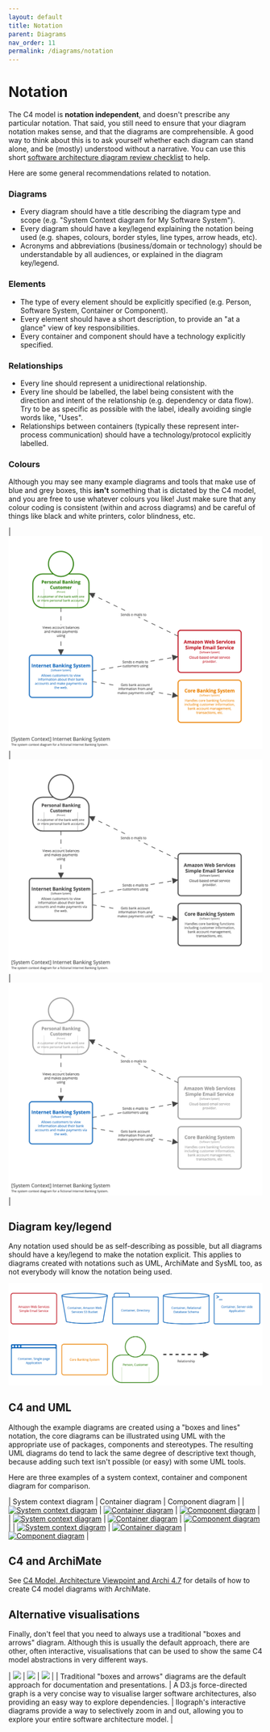 ```yaml
---
layout: default
title: Notation
parent: Diagrams
nav_order: 11
permalink: /diagrams/notation
---
```


# Notation

The C4 model is __notation independent__, and doesn't prescribe any particular notation.
That said, you still need to ensure that your diagram notation makes sense, and that the diagrams are comprehensible.
A good way to think about this is to ask  yourself whether each diagram can stand alone, and be (mostly) understood
without a narrative. You can use this short [software architecture diagram review checklist](/diagrams/checklist) to help.

Here are some general recommendations related to notation.

### Diagrams

- Every diagram should have a title describing the diagram type and scope (e.g. "System Context diagram for My Software System").
- Every diagram should have a key/legend explaining the notation being used (e.g. shapes, colours, border styles, line types, arrow heads, etc).
- Acronyms and abbreviations (business/domain or technology) should be understandable by all audiences, or explained in the diagram key/legend.

### Elements

- The type of every element should be explicitly specified (e.g. Person, Software System, Container or Component).
- Every element should have a short description, to provide an "at a glance" view of key responsibilities.
- Every container and component should have a technology explicitly specified.

### Relationships

- Every line should represent a unidirectional relationship.
- Every line should be labelled, the label being consistent with the direction and intent of the relationship (e.g. dependency or data flow). Try to be as specific as possible with the label, ideally avoiding single words like, "Uses".
- Relationships between containers (typically these represent inter-process communication) should have a technology/protocol explicitly labelled.

### Colours

Although you may see many example diagrams and tools that make use of blue and grey boxes, this __isn't__ something
that is dictated by the C4 model, and you are free to use whatever colours you like!
Just make sure that any colour coding is consistent (within and across diagrams) and be careful of things like
black and white printers, color blindness, etc.

| [![](/images/colours-1.png)](/images/colours-1.png) | [![](/images/colours-2.png)](/images/colours-2.png) | [![](/images/colours-3.png)](/images/colours-3.png) |

## Diagram key/legend

Any notation used should be as self-describing as possible, but all diagrams should have a key/legend to make the
notation explicit. This applies to diagrams created with notations such as UML, ArchiMate and SysML too,
as not everybody will know the notation being used.

[![A diagram key](/images/examples/Containers-key.png)](/diagrams/container#diagram-key)

## C4 and UML

Although the example diagrams are created using a "boxes and lines" notation, the core diagrams can be illustrated
using UML with the appropriate use of packages, components and stereotypes. The resulting UML diagrams do
tend to lack the same degree of descriptive text though, because adding such text isn't possible (or easy)
with some UML tools.

Here are three examples of a system context, container and component diagram for comparison.

| System context diagram | Container diagram | Component diagram |
| [![System context diagram](/images/spring-petclinic-system-context.png)](/images/spring-petclinic-system-context.png) | [![Container diagram](/images/spring-petclinic-containers.png)](/images/spring-petclinic-containers.png) | [![Component diagram](/images/spring-petclinic-components.png)](/images/spring-petclinic-components.png) |
| [![System context diagram](/images/spring-petclinic-system-context-plantuml.png)](/images/spring-petclinic-system-context-plantuml.png) | [![Container diagram](/images/spring-petclinic-containers-plantuml.png)](/images/spring-petclinic-containers-plantuml.png) | [![Component diagram](/images/spring-petclinic-components-plantuml.png)](/images/spring-petclinic-components-plantuml.png) |
| [![System context diagram](/images/spring-petclinic-system-context-staruml.png)](/images/spring-petclinic-system-context-staruml.png) | [![Container diagram](/images/spring-petclinic-containers-staruml.png)](/images/spring-petclinic-containers-staruml.png) | [![Component diagram](/images/spring-petclinic-components-staruml.png)](/images/spring-petclinic-components-staruml.png) |

## C4 and ArchiMate

See [C4 Model, Architecture Viewpoint and Archi 4.7](https://www.archimatetool.com/blog/2020/04/18/c4-model-architecture-viewpoint-and-archi-4-7/) for details of how to create C4 model diagrams with ArchiMate.

## Alternative visualisations

Finally, don't feel that you need to always use a traditional "boxes and arrows" diagram.
Although this is usually the default approach, there are other, often interactive, visualisations that can be
used to show the same C4 model abstractions in very different ways.

| [![](/images/alternative-1.png)](https://structurizr.com/dsl?example=microservices) |  [![](/images/alternative-2.png)](https://structurizr.com/dsl?example=microservices&renderer=graph) |  [![](/images/alternative-3.png)](https://structurizr.com/dsl?example=microservices&renderer=ilograph) |
| Traditional "boxes and arrows" diagrams are the default approach for documentation and presentations. | A D3.js force-directed graph is a very concise way to visualise larger software architectures, also providing an easy way to explore dependencies. | Ilograph's interactive diagrams provide a way to selectively zoom in and out, allowing you to explore your entire software architecture model. |